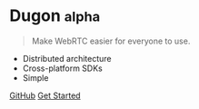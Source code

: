 
# Dugon <small>alpha</small>

> Make WebRTC easier for everyone to use.

- Distributed architecture
- Cross-platform SDKs
- Simple

[GitHub](https://github.com/0-u-0/)
[Get Started](#docsify)